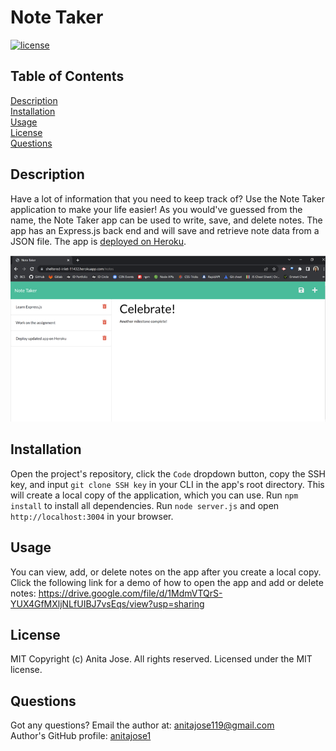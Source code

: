 # Note Taker
  
  [![license](https://img.shields.io/static/v1?label=License&message=MIT&color=blue)](https://opensource.org/licenses/MIT)
  ## Table of Contents
  [Description](#description)  
  [Installation](#installation)  
  [Usage](#usage)  
  [License](#license)      
  [Questions](#questions)
  ## Description
  Have a lot of information that you need to keep track of? Use the Note Taker application to make your life easier! As you would've guessed from the name, the Note Taker app can be used to write, save, and delete notes. The app has an Express.js back end and will save and retrieve note data from a JSON file. The app is [deployed on Heroku](https://sheltered-inlet-11432.herokuapp.com/).  
    

  ![screenshot of deployed application](./public/assets/images/screenshot.png)
  ## Installation
  Open the project's repository, click the ```Code``` dropdown button, copy the SSH key, and input ```git clone SSH key``` in your CLI in the app's root directory. This will create a local copy of the application, which you can use.
  Run ```npm install``` to install all dependencies. Run ```node server.js``` and open ```http://localhost:3004``` in your browser. 
  ## Usage
  You can view, add, or delete notes on the app after you create a local copy.
  Click the following link for a demo of how to open the app and add or delete notes:
  https://drive.google.com/file/d/1MdmVTQrS-YUX4GfMXljNLfUIBJ7vsEqs/view?usp=sharing
  ## License
  MIT
  Copyright (c) Anita Jose. All rights reserved. Licensed under the MIT license.
  ## Questions
  Got any questions? Email the author at: [anitajose119@gmail.com](mailto:anitajose119@gmail.com)  
  Author's GitHub profile: [anitajose1](https://github.com/anitajose1)